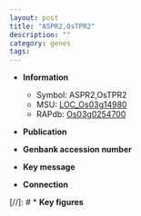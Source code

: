 ```yaml
---
layout: post
title: "ASPR2,OsTPR2"
description: ""
category: genes
tags: 
---
```


* **Information**  
    + Symbol: ASPR2,OsTPR2  
    + MSU: [LOC_Os03g14980](http://rice.uga.edu/cgi-bin/ORF_infopage.cgi?orf=LOC_Os03g14980)  
    + RAPdb: [Os03g0254700](http://rapdb.dna.affrc.go.jp/viewer/gbrowse_details/irgsp1?name=Os03g0254700)  

* **Publication**  

* **Genbank accession number**  

* **Key message**  

* **Connection**  

[//]: # * **Key figures**  


